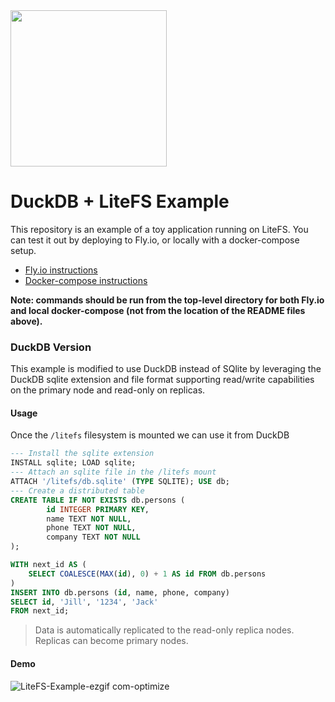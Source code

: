 <img src="https://github.com/user-attachments/assets/46a5c546-7e9b-42c7-87f4-bc8defe674e0" width=250 />

DuckDB + LiteFS Example
==========================

This repository is an example of a toy application running on LiteFS. You can
test it out by deploying to Fly.io, or locally with a docker-compose setup.

* [Fly.io instructions](./fly-io-config)
* [Docker-compose instructions](./docker-config)

**Note: commands should be run from the top-level directory for both Fly.io and
local docker-compose (not from the location of the README files above).**


### DuckDB Version
This example is modified to use DuckDB instead of SQlite by leveraging the DuckDB sqlite extension and file format supporting read/write capabilities on the primary node and read-only on replicas.

#### Usage
Once the `/litefs` filesystem is mounted we can use it from DuckDB
```sql
--- Install the sqlite extension
INSTALL sqlite; LOAD sqlite;
--- Attach an sqlite file in the /litefs mount
ATTACH '/litefs/db.sqlite' (TYPE SQLITE); USE db;
--- Create a distributed table
CREATE TABLE IF NOT EXISTS db.persons (
        id INTEGER PRIMARY KEY,
        name TEXT NOT NULL,
        phone TEXT NOT NULL,
        company TEXT NOT NULL
);
```
```sql
WITH next_id AS (
    SELECT COALESCE(MAX(id), 0) + 1 AS id FROM db.persons
)
INSERT INTO db.persons (id, name, phone, company)
SELECT id, 'Jill', '1234', 'Jack'
FROM next_id;
```

> Data is automatically replicated to the read-only replica nodes. Replicas can become primary nodes.

#### Demo
![LiteFS-Example-ezgif com-optimize](https://github.com/user-attachments/assets/ae5ba93c-d784-4292-a1ab-11e9098e577e)
